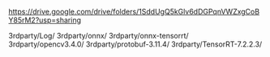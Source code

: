 https://drive.google.com/drive/folders/1SddUgQ5kGlv6dDGPqnVWZxgCoBY85rM2?usp=sharing

3rdparty/Log/
3rdparty/onnx/
3rdparty/onnx-tensorrt/
3rdparty/opencv3.4.0/
3rdparty/protobuf-3.11.4/
3rdparty/TensorRT-7.2.2.3/